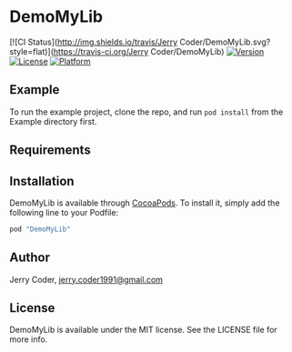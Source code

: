# DemoMyLib

[![CI Status](http://img.shields.io/travis/Jerry Coder/DemoMyLib.svg?style=flat)](https://travis-ci.org/Jerry Coder/DemoMyLib)
[![Version](https://img.shields.io/cocoapods/v/DemoMyLib.svg?style=flat)](http://cocoapods.org/pods/DemoMyLib)
[![License](https://img.shields.io/cocoapods/l/DemoMyLib.svg?style=flat)](http://cocoapods.org/pods/DemoMyLib)
[![Platform](https://img.shields.io/cocoapods/p/DemoMyLib.svg?style=flat)](http://cocoapods.org/pods/DemoMyLib)

## Example

To run the example project, clone the repo, and run `pod install` from the Example directory first.

## Requirements

## Installation

DemoMyLib is available through [CocoaPods](http://cocoapods.org). To install
it, simply add the following line to your Podfile:

```ruby
pod "DemoMyLib"
```

## Author

Jerry Coder, jerry.coder1991@gmail.com

## License

DemoMyLib is available under the MIT license. See the LICENSE file for more info.
